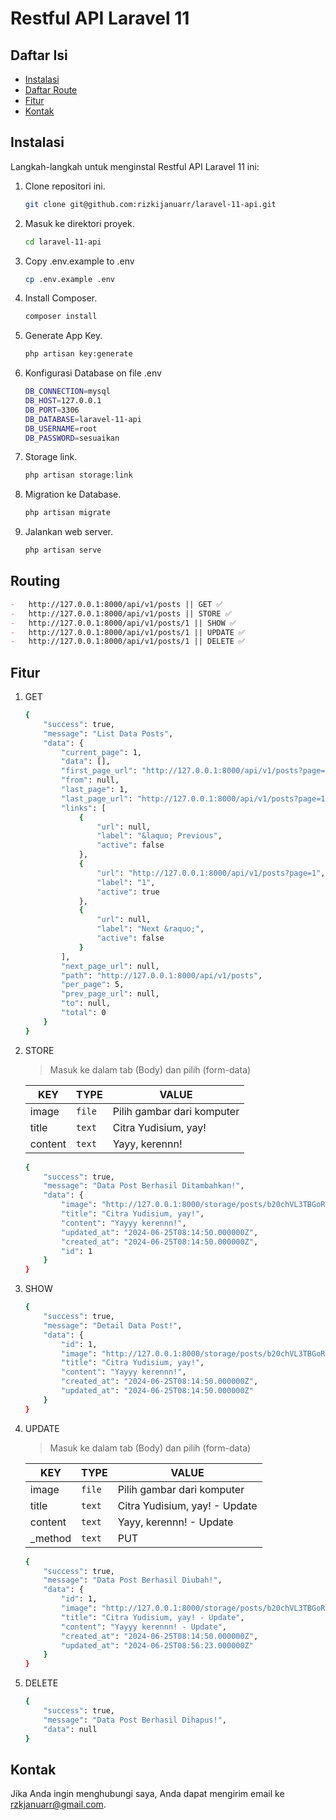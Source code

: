 # Restful API Laravel 11

## Daftar Isi

-   [Instalasi](#instalasi)
-   [Daftar Route](#routing)
-   [Fitur](#fitur)
-   [Kontak](#kontak)

## Instalasi

Langkah-langkah untuk menginstal Restful API Laravel 11 ini:

1. Clone repositori ini.
    ```bash
    git clone git@github.com:rizkijanuarr/laravel-11-api.git
    ```
2. Masuk ke direktori proyek.
    ```bash
    cd laravel-11-api
    ```
3. Copy .env.example to .env
    ```bash
    cp .env.example .env
    ```
4. Install Composer.
    ```bash
    composer install
    ```
5. Generate App Key.
    ```bash
    php artisan key:generate
    ```
6. Konfigurasi Database on file .env
    ```bash
    DB_CONNECTION=mysql
    DB_HOST=127.0.0.1
    DB_PORT=3306
    DB_DATABASE=laravel-11-api
    DB_USERNAME=root
    DB_PASSWORD=sesuaikan
    ```
7. Storage link.
    ```bash
    php artisan storage:link
    ```
8. Migration ke Database.
    ```bash
    php artisan migrate
    ```
9. Jalankan web server.
    ```bash
    php artisan serve
    ```

## Routing

```markdown
-   http://127.0.0.1:8000/api/v1/posts || GET ✅
-   http://127.0.0.1:8000/api/v1/posts || STORE ✅
-   http://127.0.0.1:8000/api/v1/posts/1 || SHOW ✅
-   http://127.0.0.1:8000/api/v1/posts/1 || UPDATE ✅
-   http://127.0.0.1:8000/api/v1/posts/1 || DELETE ✅
```

## Fitur

1. GET
    ```bash
    {
        "success": true,
        "message": "List Data Posts",
        "data": {
            "current_page": 1,
            "data": [],
            "first_page_url": "http://127.0.0.1:8000/api/v1/posts?page=1",
            "from": null,
            "last_page": 1,
            "last_page_url": "http://127.0.0.1:8000/api/v1/posts?page=1",
            "links": [
                {
                    "url": null,
                    "label": "&laquo; Previous",
                    "active": false
                },
                {
                    "url": "http://127.0.0.1:8000/api/v1/posts?page=1",
                    "label": "1",
                    "active": true
                },
                {
                    "url": null,
                    "label": "Next &raquo;",
                    "active": false
                }
            ],
            "next_page_url": null,
            "path": "http://127.0.0.1:8000/api/v1/posts",
            "per_page": 5,
            "prev_page_url": null,
            "to": null,
            "total": 0
        }
    }
    ```
2. STORE

    > Masuk ke dalam tab (Body) dan pilih (form-data)

    | KEY     | TYPE   | VALUE                      |
    | ------- | ------ | -------------------------- |
    | image   | `file` | Pilih gambar dari komputer |
    | title   | `text` | Citra Yudisium, yay!       |
    | content | `text` | Yayy, kerennn!             |

    ```bash
    {
        "success": true,
        "message": "Data Post Berhasil Ditambahkan!",
        "data": {
            "image": "http://127.0.0.1:8000/storage/posts/b20chVL3TBGoRVDHZNXFiqlenfrPH4tosA7TkPq7.png",
            "title": "Citra Yudisium, yay!",
            "content": "Yayyy kerennn!",
            "updated_at": "2024-06-25T08:14:50.000000Z",
            "created_at": "2024-06-25T08:14:50.000000Z",
            "id": 1
        }
    }
    ```

3. SHOW
    ```bash
    {
        "success": true,
        "message": "Detail Data Post!",
        "data": {
            "id": 1,
            "image": "http://127.0.0.1:8000/storage/posts/b20chVL3TBGoRVDHZNXFiqlenfrPH4tosA7TkPq7.png",
            "title": "Citra Yudisium, yay!",
            "content": "Yayyy kerennn!",
            "created_at": "2024-06-25T08:14:50.000000Z",
            "updated_at": "2024-06-25T08:14:50.000000Z"
        }
    }
    ```
4. UPDATE

    > Masuk ke dalam tab (Body) dan pilih (form-data)

    | KEY      | TYPE   | VALUE                         |
    | -------- | ------ | ----------------------------- |
    | image    | `file` | Pilih gambar dari komputer    |
    | title    | `text` | Citra Yudisium, yay! - Update |
    | content  | `text` | Yayy, kerennn! - Update       |
    | \_method | `text` | PUT                           |

    ```bash
    {
        "success": true,
        "message": "Data Post Berhasil Diubah!",
        "data": {
            "id": 1,
            "image": "http://127.0.0.1:8000/storage/posts/b20chVL3TBGoRVDHZNXFiqlenfrPH4tosA7TkPq7.png",
            "title": "Citra Yudisium, yay! - Update",
            "content": "Yayyy kerennn! - Update",
            "created_at": "2024-06-25T08:14:50.000000Z",
            "updated_at": "2024-06-25T08:56:23.000000Z"
        }
    }
    ```

5. DELETE

    ```bash
    {
        "success": true,
        "message": "Data Post Berhasil Dihapus!",
        "data": null
    }
    ```

## Kontak

Jika Anda ingin menghubungi saya, Anda dapat mengirim email ke <rzkjanuarr@gmail.com>.
